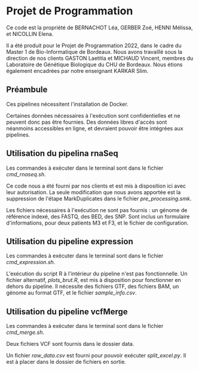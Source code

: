 # Projet de Programmation

Ce code est la propriété de BERNACHOT Léa, GERBER Zoé, HENNI Mélissa, et NICOLLIN Elena.

Il a été produit pour le Projet de Programmation 2022, dans le cadre du Master 1 de Bio-Informatique de Bordeaux. Nous avons travaillé sous la direction de nos clients GASTON Laetitia et MICHAUD Vincent, membres du Laboratoire de Génétique Biologique du CHU de Bordeaux. Nous étions également encadrées par notre enseignant KARKAR Slim.

## Préambule
Ces pipelines nécessitent l'installation de Docker.

Certaines données nécessaires à l'exécution sont confidentielles et ne peuvent donc pas être fournies. Des données libres d'accès sont néanmoins accessibles en ligne, et devraient pouvoir être intégrées aux pipelines.

## Utilisation du pipelina rnaSeq
Les commandes à exécuter dans le terminal sont dans le fichier *cmd_rnaseq.sh*.

Ce code nous a été fourni par nos clients et est mis à disposition ici avec leur autorisation. La seule modification que nous avons apportée est la suppression de l'étape MarkDuplicates dans le fichier *pre_processing.smk*.

Les fichiers nécessaires à l'exécution ne sont pas fournis : un génome de référence indexé, des FASTQ, des BED, des SNP. Sont inclus un formulaire d'informations, pour deux patients M3 et F3, et le fichier de configuration.

## Utilisation du pipeline expression
Les commandes à exécuter dans le terminal sont dans le fichier *cmd_expression.sh*.

L'exécution du script R à l'intérieur du pipeline n'est pas fonctionnelle. Un fichier alternatif, *plots_brut.R*, est mis à disposition pour fonctionner en dehors du pipeline. Il nécessite des fichiers GTF, des fichiers BAM, un génome au format GTF, et le fichier *sample_info.csv*.


## Utilisation du pipeline vcfMerge
Les commandes à exécuter dans le terminal sont dans le fichier *cmd_merge.sh*.

Deux fichiers VCF sont fournis dans le dossier data.

Un fichier *raw_data.csv* est fourni pour pouvoir exécuter *split_excel.py*. Il est à placer dans le dossier de fichiers en sortie.
